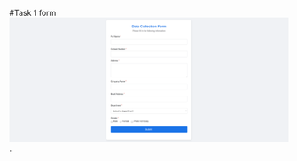 
#Task 1 form
![Task](https://github.com/Niraj-Hitpump/NeuroNexus/blob/main/images/127.0.0.1_5500_Task1.html.png).
